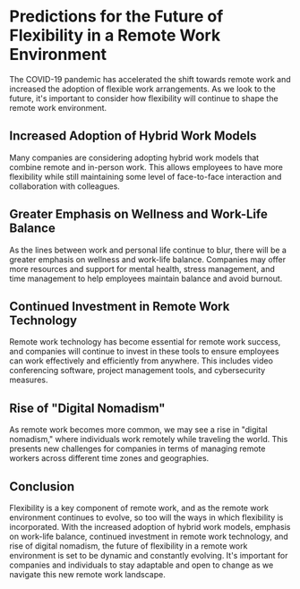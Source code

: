 Predictions for the Future of Flexibility in a Remote Work Environment
=====================================================================================================================================

The COVID-19 pandemic has accelerated the shift towards remote work and increased the adoption of flexible work arrangements. As we look to the future, it's important to consider how flexibility will continue to shape the remote work environment.

Increased Adoption of Hybrid Work Models
----------------------------------------

Many companies are considering adopting hybrid work models that combine remote and in-person work. This allows employees to have more flexibility while still maintaining some level of face-to-face interaction and collaboration with colleagues.

Greater Emphasis on Wellness and Work-Life Balance
--------------------------------------------------

As the lines between work and personal life continue to blur, there will be a greater emphasis on wellness and work-life balance. Companies may offer more resources and support for mental health, stress management, and time management to help employees maintain balance and avoid burnout.

Continued Investment in Remote Work Technology
----------------------------------------------

Remote work technology has become essential for remote work success, and companies will continue to invest in these tools to ensure employees can work effectively and efficiently from anywhere. This includes video conferencing software, project management tools, and cybersecurity measures.

Rise of "Digital Nomadism"
--------------------------

As remote work becomes more common, we may see a rise in "digital nomadism," where individuals work remotely while traveling the world. This presents new challenges for companies in terms of managing remote workers across different time zones and geographies.

Conclusion
----------

Flexibility is a key component of remote work, and as the remote work environment continues to evolve, so too will the ways in which flexibility is incorporated. With the increased adoption of hybrid work models, emphasis on work-life balance, continued investment in remote work technology, and rise of digital nomadism, the future of flexibility in a remote work environment is set to be dynamic and constantly evolving. It's important for companies and individuals to stay adaptable and open to change as we navigate this new remote work landscape.
